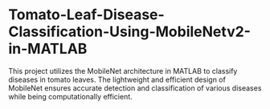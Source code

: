 # Tomato-Leaf-Disease-Classification-Using-MobileNetv2-in-MATLAB
This project utilizes the MobileNet architecture in MATLAB to classify diseases in tomato leaves. The lightweight and efficient design of MobileNet ensures accurate detection and classification of various diseases while being computationally efficient.
